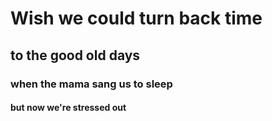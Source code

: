 # Wish we could turn back time
## to the good old days
### when the mama sang us to sleep
#### but now we're stressed out